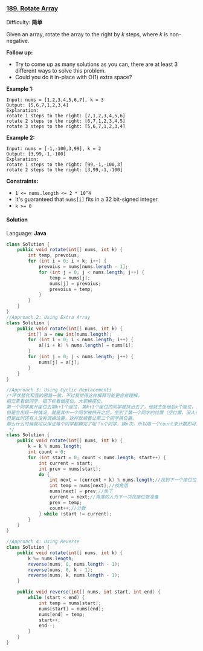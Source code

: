 ### [189\. Rotate Array](https://leetcode-cn.com/problems/rotate-array/)

Difficulty: **简单**


Given an array, rotate the array to the right by _k_ steps, where _k_ is non-negative.

**Follow up:**

*   Try to come up as many solutions as you can, there are at least 3 different ways to solve this problem.
*   Could you do it in-place with O(1) extra space?

**Example 1:**

```
Input: nums = [1,2,3,4,5,6,7], k = 3
Output: [5,6,7,1,2,3,4]
Explanation:
rotate 1 steps to the right: [7,1,2,3,4,5,6]
rotate 2 steps to the right: [6,7,1,2,3,4,5]
rotate 3 steps to the right: [5,6,7,1,2,3,4]
```

**Example 2:**

```
Input: nums = [-1,-100,3,99], k = 2
Output: [3,99,-1,-100]
Explanation: 
rotate 1 steps to the right: [99,-1,-100,3]
rotate 2 steps to the right: [3,99,-1,-100]
```

**Constraints:**

*   `1 <= nums.length <= 2 * 10^4`
*   It's guaranteed that `nums[i]` fits in a 32 bit-signed integer.
*   `k >= 0`


#### Solution

Language: **Java**

```java
class Solution {
    public void rotate(int[] nums, int k) {
        int temp, prevoius;
        for (int i = 0; i < k; i++) {
            prevoius = nums[nums.length - 1];
            for (int j = 0; j < nums.length; j++) {
                temp = nums[j];
                nums[j] = prevoius;
                prevoius = temp;
            }
        }
    }
}
//Approach 2: Using Extra Array
class Solution {
    public void rotate(int[] nums, int k) {
        int[] a = new int[nums.length];
        for (int i = 0; i < nums.length; i++) {
            a[(i + k) % nums.length] = nums[i];
        }
        for (int j = 0; j < nums.length; j++) {
            nums[j] = a[j];
        }
    }
}

//Approach 3: Using Cyclic Replacements
/*环状替代和我的思路一致，不过我觉得这样解释可能更容易理解。
把元素看做同学，把下标看做座位，大家换座位。
第一个同学离开座位去第k+1个座位，第k+1个座位的同学被挤出去了，他就去坐他后k个座位，如此反复。
但是会出现一种情况，就是其中一个同学被挤开之后，坐到了第一个同学的位置（空位置，没人被挤出来），
但是此时还有人没有调换位置，这样就顺着让第二个同学换位置。
那么什么时候就可以保证每个同学都换完了呢？n个同学，换n次，所以用一个count来计数即可。
 */
class Solution {
	public void rotate(int[] nums, int k) {
		k = k % nums.length;
		int count = 0;
		for (int start = 0; count < nums.length; start++) {
			int current = start;
			int prev = nums[start];
			do {
				int next = (current + k) % nums.length;//找到下一个座位位置
				int temp = nums[next];//找角落
				nums[next] = prev;//坐下
				current = next;//角落的人为下一次找座位做准备
				prev = temp;
				count++;//计数
			} while (start != current);
		}
	}
}

//Approach 4: Using Reverse
class Solution {
	public void rotate(int[] nums, int k) {
		k %= nums.length;
		reverse(nums, 0, nums.length - 1);
		reverse(nums, 0, k - 1);
		reverse(nums, k, nums.length - 1);
	}

	public void reverse(int[] nums, int start, int end) {
		while (start < end) {
			int temp = nums[start];
			nums[start] = nums[end];
			nums[end] = temp;
			start++;
			end--;
		}
	}
}
```